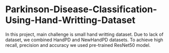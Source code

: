 # Parkinson-Disease-Classification-Using-Hand-Writting-Dataset
In this project, main challenge is small hand writting dataset. Due to lack of dataset, we combined HandPD and NewHandPD datasets. 
To achieve high recall, precision and accuracy we used pre-trained ResNet50 model.
